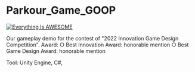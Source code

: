 # Parkour_Game_GOOP

[![Everything Is AWESOME](https://img.youtube.com/vi/StTqXEQ2l-Y/0.jpg)](https://www.youtube.com/watch?v=pvrQ9fpa9MQ)
<p></p>
Our gameplay demo for the contest of "2022 Innovation Game Design Competition".  
Award:     
  ○ Best Innovation Award: honorable mention     
  ○ Best Game Design Award: honorable mention  
  
Tool:     Unity Engine, C#,
